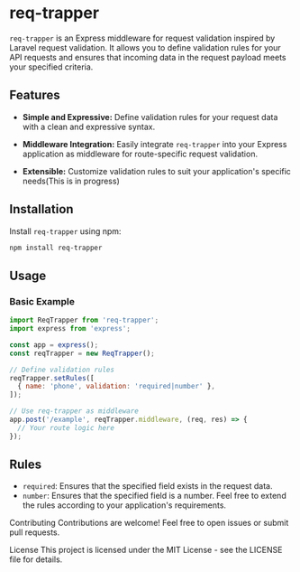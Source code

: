 # req-trapper

`req-trapper` is an Express middleware for request validation inspired by Laravel request validation. It allows you to define validation rules for your API requests and ensures that incoming data in the request payload meets your specified criteria.

## Features

- **Simple and Expressive:** Define validation rules for your request data with a clean and expressive syntax.

- **Middleware Integration:** Easily integrate `req-trapper` into your Express application as middleware for route-specific request validation.

- **Extensible:** Customize validation rules to suit your application's specific needs(This is in progress)

## Installation

Install `req-trapper` using npm:

```bash
npm install req-trapper
```


## Usage
### Basic Example
```javascript
import ReqTrapper from 'req-trapper';
import express from 'express';

const app = express();
const reqTrapper = new ReqTrapper();

// Define validation rules
reqTrapper.setRules([
  { name: 'phone', validation: 'required|number' },
]);

// Use req-trapper as middleware
app.post('/example', reqTrapper.middleware, (req, res) => {
  // Your route logic here
});
```

## Rules
- `required`: Ensures that the specified field exists in the request data.
- `number`: Ensures that the specified field is a number.
Feel free to extend the rules according to your application's requirements.

Contributing
Contributions are welcome! Feel free to open issues or submit pull requests.

License
This project is licensed under the MIT License - see the LICENSE file for details.
